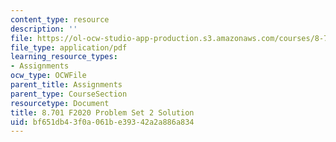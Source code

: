 ```yaml
---
content_type: resource
description: ''
file: https://ol-ocw-studio-app-production.s3.amazonaws.com/courses/8-701-introduction-to-nuclear-and-particle-physics-fall-2020/bf651db43f0a061be39342a2a886a834_MIT8_701F20_pset2_soln.pdf
file_type: application/pdf
learning_resource_types:
- Assignments
ocw_type: OCWFile
parent_title: Assignments
parent_type: CourseSection
resourcetype: Document
title: 8.701 F2020 Problem Set 2 Solution
uid: bf651db4-3f0a-061b-e393-42a2a886a834
---
```

